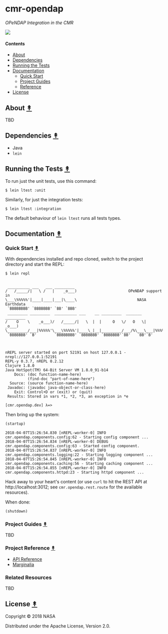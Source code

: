 # cmr-opendap

*OPeNDAP Integration in the CMR*

[![][logo]][logo]


#### Contents

* [About](#about-)
* [Dependencies](#dependencies-)
* [Running the Tests](#running-the-tests-)
* [Documentation](#documentation-)
  * [Quick Start](#quick-start-)
  * [Project Guides](#project-guides-)
  * [Reference](#reference-)
* [License](#license-)


## About [&#x219F;](#contents)

TBD


## Dependencies [&#x219F;](#contents)

* Java
* `lein`


## Running the Tests [&#x219F;](#contents)

To run just the unit tests, use this command:

```
$ lein ltest :unit
```

Similarly, for just the integration tests:

```
$ lein ltest :integration
```

The default behaviour of `lein ltest` runs all tests types.


## Documentation [&#x219F;](#contents)

### Quick Start [&#x219F;](#contents)

With dependencies installed and repo cloned, switch to the project directory
and start the REPL:

```
$ lein repl
```
```

 __________ ___   ___ _________
/   /_____/|   \ /   |    _o___)                       OPeNDAP support in
\___\%%%%%'|____|____|___|\____\                           NASA Earthdata
 `BBBBBBBB' `BBBBBBB' `BB' `BBB'
 _________ _________  __________ ___    __ _________  _______  _________
/    O    \    _o___)/   /_____/|   \  |  |     O   \/   O   \|    _o___)
\_________/___|%%%%%'\___\%%%%%'|____\_|__|_________/___/%\___\___|%%%%%'
 `BBBBBBB' `B'        `BBBBBBBB' `BBBBBBB' `BBBBBBB'`BB'   `BB'`B'



nREPL server started on port 52191 on host 127.0.0.1 - nrepl://127.0.0.1:52191
REPL-y 0.3.7, nREPL 0.2.12
Clojure 1.8.0
Java HotSpot(TM) 64-Bit Server VM 1.8.0_91-b14
    Docs: (doc function-name-here)
          (find-doc "part-of-name-here")
  Source: (source function-name-here)
 Javadoc: (javadoc java-object-or-class-here)
    Exit: Control+D or (exit) or (quit)
 Results: Stored in vars *1, *2, *3, an exception in *e

[cmr.opendap.dev] λ=>
```

Then bring up the system:

```clj
(startup)
```
```
2018-04-07T15:26:54.830 [nREPL-worker-0] INFO cmr.opendap.components.config:62 - Starting config component ...
2018-04-07T15:26:54.834 [nREPL-worker-0] DEBUG cmr.opendap.components.config:63 - Started config component.
2018-04-07T15:26:54.837 [nREPL-worker-0] INFO cmr.opendap.components.logging:22 - Starting logging component ...
2018-04-07T15:26:54.845 [nREPL-worker-0] INFO cmr.opendap.components.caching:56 - Starting caching component ...
2018-04-07T15:26:54.855 [nREPL-worker-0] INFO cmr.opendap.components.httpd:23 - Starting httpd component ...
```

Hack away to your heart's content (or use `curl` to hit the REST API at
http://localhost:3012; see `cmr.opendap.rest.route` for the available resources).

When done:

```clj
(shutdown)
```


### Project Guides [&#x219F;](#contents)

TBD


### Project Reference [&#x219F;](#contents)

* [API Reference][api-docs]
* [Marginalia][marginalia-docs]


### Related Resources

TBD


## License [&#x219F;](#contents)

Copyright © 2018 NASA

Distributed under the Apache License, Version 2.0.


<!-- Named page links below: /-->

[logo]: https://avatars2.githubusercontent.com/u/32934967?s=200&v=4
[api-docs]: http://cmr-exchange.github.io/cmr-opendap/current/
[marginalia-docs]: http://cmr-exchange.github.io/cmr-opendap/current/marginalia.html
[setup-docs]: http://cmr-exchange.github.io/cmr-opendap/current/0500-setup.html
[connecting-docs]: http://cmr-exchange.github.io/cmr-opendap/current/0750-connecting.html
[usage-docs]: http://cmr-exchange.github.io/cmr-opendap/current/1000-usage.html
[dev-docs]: http://cmr-exchange.github.io/cmr-opendap/current/2000-dev.html
